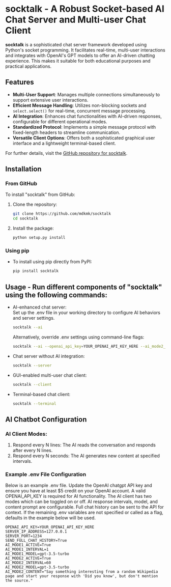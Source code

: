 # socktalk - A Robust Socket-based AI Chat Server and Multi-user Chat Client

**socktalk** is a sophisticated chat server framework developed using Python's socket programming. It facilitates real-time, multi-user interactions and integrates with OpenAI's GPT models to offer an AI-driven chatting experience. This makes it suitable for both educational purposes and practical applications.

## Features
- **Multi-User Support**: Manages multiple connections simultaneously to support extensive user interactions.
- **Efficient Message Handling**: Utilizes non-blocking sockets and `select.select()` for real-time, concurrent message processing.
- **AI Integration**: Enhances chat functionalities with AI-driven responses, configurable for different operational modes.
- **Standardized Protocol**: Implements a simple message protocol with fixed-length headers to streamline communication.
- **Versatile Client Options**: Offers both a sophisticated graphical user interface and a lightweight terminal-based client.

For further details, visit the [GitHub repository for socktalk](https://github.com/mdkmk/socktalk/tree/main).
## Installation

### From GitHub
To install "socktalk" from GitHub:
1. Clone the repository:
   ```bash
   git clone https://github.com/mdkmk/socktalk
   cd socktalk
2. Install the package:
    ```bash
    python setup.py install

### Using pip
- To install using pip directly from PyPI:
    ```bash
    pip install socktalk

## Usage - Run different components of "socktalk" using the following commands:
- AI-enhanced chat server:  
Set up the .env file in your working directory to configure AI behaviors and server settings.
    ```bash
    socktalk --ai
    ```
    Alternatively, override .env settings using command-line flags:
    ```bash
    socktalk --ai --openai_api_key=YOUR_OPENAI_API_KEY_HERE --ai_mode2_active=False --ai_mode1_interval=3
    ```
- Chat server without AI integration:
     ```bash
    socktalk --server
- GUI-enabled multi-user chat client:
     ```bash
    socktalk --client
- Terminal-based chat client:
    ```bash
    socktalk --terminal
   
## AI Chatbot Configuration
### AI Client Modes:
1. Respond every N lines: The AI reads the conversation and responds after every N lines.
2. Respond every N seconds: The AI generates new content at specified intervals.

### Example .env File Configuration
 Below is an example .env file. Update the OpenAI chatgpt API key and ensure you have at least $5 credit on your OpenAI account.
 A valid OPENAI_API_KEY is required for AI functionality. The AI client has two modes which can be toggled on or off.
 AI response intervals, model, and content prompt are configurable. Full chat history can be sent to the API for context.
 If the remaining .env variables are not specified or called as a flag, defaults in the example below will be used.

    OPENAI_API_KEY=YOUR_OPENAI_API_KEY_HERE
    SERVER_IP_ADDRESS=127.0.0.1
    SERVER_PORT=1234
    SEND_FULL_CHAT_HISTORY=True
    AI_MODE1_ACTIVE=True
    AI_MODE1_INTERVAL=1
    AI_MODE1_MODEL=gpt-3.5-turbo
    AI_MODE2_ACTIVE=True
    AI_MODE2_INTERVAL=60
    AI_MODE2_MODEL=gpt-3.5-turbo
    AI_MODE2_CONTENT="Say something interesting from a random Wikipedia page and start your response with 'Did you know', but don't mention the source."


